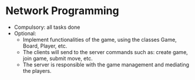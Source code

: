 # Network Programming

- Compulsory: all tasks done
- Optional: 
  - Implement functionalities of the game, using the classes Game, Board, Player, etc.
  - The clients will send to the server commands such as: create game, join game, submit move, etc.
  - The server is responsible with the game management and mediating the players.
